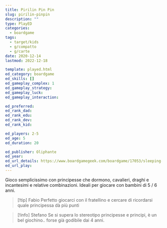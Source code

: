 ```yaml
---
title: Pirilin Pin Pin
slug: pirilin-pinpin
description: ""
type: PlayED
categories:
  - boardgame
tags:
  - target/kids
  - g/compatto
  - g/carte
date: 2020-12-14
lastmod: 2022-12-18

template: played.html
ed_category: boardgame
ed_skills: []
ed_gameplay_complex: 1
ed_gameplay_strategy: 
ed_gameplay_luck: 
ed_gameplay_interaction: 

ed_preferred: 
ed_rank_dad: 
ed_rank_edu: 
ed_rank_dev: 
ed_rank_kid: 

ed_players: 2-5
ed_age: 5
ed_duration: 20

ed_publisher: Oliphante
ed_year: 
ed_url_details: https://www.boardgamegeek.com/boardgame/17053/sleeping-queens
ed_url_play: 
---
```


Gioco semplicissimo con principesse che dormono, cavalieri, draghi e incantesimi e relative combinazioni. Ideali per giocare con bambini di 5 / 6 anni.

> [!tip] Fabio
> Perfetto giocarci con il fratellino e cercare di ricordarsi quale principessa dà più punti

> [!info] Stefano
> Se si supera lo stereotipo principesse e principi, è un bel giochino.. forse già godibile dai 4 anni.
